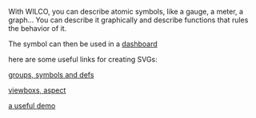 With WILCO, you can describe atomic symbols, like a gauge, a meter, a graph... You can describe it graphically and describe functions that rules the behavior of it.

The symbol can then be used in a [dashboard](../dashboards/readme.md#symbols)

here are some useful links for creating SVGs:

[groups, symbols and defs](http://sarasoueidan.com/blog/structuring-grouping-referencing-in-svg/)

[viewboxs, aspect](http://sarasoueidan.com/blog/svg-coordinate-systems/)

[a useful demo](http://sarasoueidan.com/demos/interactive-svg-coordinate-system/index.html)
